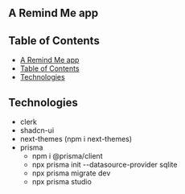 ## A Remind Me app

## Table of Contents

- [A Remind Me app](#a-remind-me-app)
- [Table of Contents](#table-of-contents)
- [Technologies](#technologies)

## Technologies

- clerk
- shadcn-ui
- next-themes (npm i next-themes)
- prisma
  - npm i @prisma/client
  - npx prisma init --datasource-provider sqlite
  - npx prisma migrate dev
  - npx prisma studio
